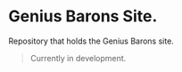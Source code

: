 <h1 class="code-line" data-line-start=0 data-line-end=1 ><a id="Genius_Barons_Site_0"></a>Genius Barons Site.</h1>
<p class="has-line-data" data-line-start="2" data-line-end="3">Repository that holds the Genius Barons site.</p>
<blockquote>
<p class="has-line-data" data-line-start="3" data-line-end="4">Currently in development.</p>
</blockquote>
